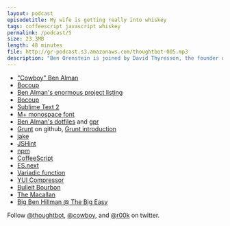 ```yaml
---
layout: podcast
episodetitle: My wife is getting really into whiskey
tags: coffeescript javascript whiskey
permalink: /podcast/5
size: 23.3MB
length: 48 minutes
file: http://gr-podcast.s3.amazonaws.com/thoughtbot-005.mp3
description: "Ben Orenstein is joined by David Thyresson, the founder of Stattleship and a past client of thoughtbot. Ben and David discuss how he got started with Stattleship, how he came to work with thoughtbot, and what it was like to work with us. Also, how the idea of what he would initially build changed, and how through agile software development he discovered how it was wrong. How he learned Ruby on Rails from thoughtbot during his project. Finally, what has worked for driving visitors to the site, and important lessons learned about starting up, building an app, and running a business."
---
```


* ["Cowboy" Ben Alman](http://benalman.com/)
* [Bocoup](http://bocoup.com/)
* [Ben Alman's enormous project listing](http://benalman.com/projects/)
* [Bocoup](http://bocoup.com/)
* [Sublime Text 2](http://www.sublimetext.com/2)
* [M+ monospace font](http://en.wikipedia.org/wiki/M%2B_Fonts)
* [Ben Alman's dotfiles](https://github.com/cowboy/dotfiles) and [gpr](https://github.com/cowboy/dotfiles/blob/master/bin/gpr)
* [Grunt](https://github.com/cowboy/grunt) on github, [Grunt introduction](http://weblog.bocoup.com/introducing-grunt/)
* [jake](https://github.com/mde/jake/)
* [JSHint](http://www.jshint.com/)
* [npm](http://npmjs.org/)
* [CoffeeScript](http://coffeescript.org/)
* [ES.next](http://www.slideshare.net/BrendanEich/esnext)
* [Variadic function](http://en.wikipedia.org/wiki/Variadic_function)
* [YUI Compressor](http://developer.yahoo.com/yui/compressor/)
* [Bulleit Bourbon](http://en.wikipedia.org/wiki/Bulleit_Bourbon)
* [The Macallan](http://en.wikipedia.org/wiki/The_Macallan)
* [Big Ben Hillman @ The Big Easy](http://benalman.com/music/big-ben-hillman-the-big-easy/)

Follow [@thoughtbot](http://twitter.com/thoughtbot), [@cowboy](http://twitter.com/cowboy), and [@r00k](http://twitter.com/r00k) on twitter.
